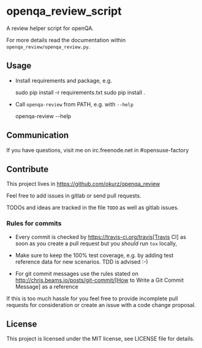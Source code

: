 # openqa_review_script

A review helper script for openQA.

For more details read the documentation within `openqa_review/openqa_review.py`.

## Usage

* Install requirements and package, e.g.

    sudo pip install -r requirements.txt
    sudo pip install .

* Call `openqa-review` from PATH, e.g. with `--help`

    openqa-review --help


## Communication

If you have questions, visit me on irc.freenode.net in #opensuse-factory


## Contribute

This project lives in https://github.com/okurz/openqa_review

Feel free to add issues in gitlab or send pull requests.

TODOs and ideas are tracked in the file `TODO` as well as gitlab issues.

### Rules for commits

* Every commit is checked by https://travis-ci.org/travis[Travis CI] as soon as
  you create a pull request but you *should* run `tox` locally,

* Make sure to keep the 100% test coverage, e.g. by adding test reference data
  for new scenarios. TDD is advised :-)

* For git commit messages use the rules stated on
  http://chris.beams.io/posts/git-commit/[How to Write a Git Commit Message] as
  a reference

If this is too much hassle for you feel free to provide incomplete pull
requests for consideration or create an issue with a code change proposal.

## License

This project is licensed under the MIT license, see LICENSE file for details.
